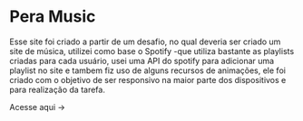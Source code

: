 # Pera Music

Esse site foi criado a partir de um desafio, no qual deveria ser criado um site de música, utilizei como base o Spotify -que utiliza bastante as playlists criadas para cada usuário, usei uma API do spotify para adicionar uma playlist no site e tambem fiz uso de alguns recursos de animações, ele foi criado com o objetivo de ser responsivo na maior parte dos dispositivos e para realização da tarefa.

Acesse aqui -> 
